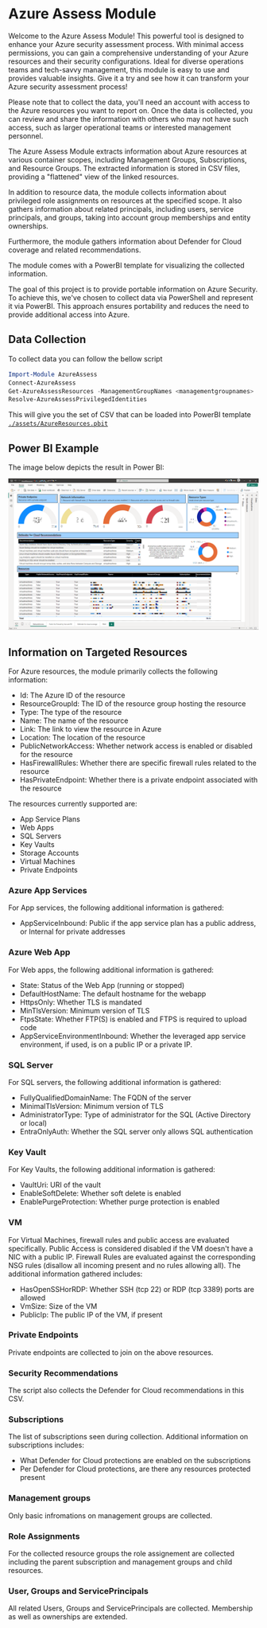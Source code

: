 # Azure Assess Module

Welcome to the Azure Assess Module! This powerful tool is designed to enhance your Azure security assessment process. With minimal access permissions, you can gain a comprehensive understanding of your Azure resources and their security configurations. Ideal for diverse operations teams and tech-savvy management, this module is easy to use and provides valuable insights. Give it a try and see how it can transform your Azure security assessment process!

Please note that to collect the data, you'll need an account with access to the Azure resources you want to report on. Once the data is collected, you can review and share the information with others who may not have such access, such as larger operational teams or interested management personnel.

The Azure Assess Module extracts information about Azure resources at various container scopes, including Management Groups, Subscriptions, and Resource Groups. The extracted information is stored in CSV files, providing a "flattened" view of the linked resources.

In addition to resource data, the module collects information about privileged role assignments on resources at the specified scope. It also gathers information about related principals, including users, service principals, and groups, taking into account group memberships and entity ownerships.

Furthermore, the module gathers information about Defender for Cloud coverage and related recommendations.

The module comes with a PowerBI template for visualizing the collected information.

The goal of this project is to provide portable information on Azure Security. To achieve this, we've chosen to collect data via PowerShell and represent it via PowerBI. This approach ensures portability and reduces the need to provide additional access into Azure.

## Data Collection

To collect data you can follow the bellow script

```powershell
Import-Module AzureAssess
Connect-AzureAssess
Get-AzureAssessResources -ManagementGroupNames <managementgroupnames>
Resolve-AzureAssessPrivilegedIdentities
```

This will give you the set of CSV that can be loaded into PowerBI template [``./assets/AzureResources.pbit``](./assets/Azyreresources.pbit)

## Power BI Example

The image below depicts the result in Power BI:

![PowerBI Sample](./img/PowerBI-NetworkAccess.png)

## Information on Targeted Resources

For Azure resources, the module primarily collects the following information:

* Id: The Azure ID of the resource
* ResourceGroupId: The ID of the resource group hosting the resource
* Type: The type of the resource
* Name: The name of the resource
* Link: The link to view the resource in Azure
* Location: The location of the resource
* PublicNetworkAccess: Whether network access is enabled or disabled for the resource
* HasFirewallRules: Whether there are specific firewall rules related to the resource
* HasPrivateEndpoint: Whether there is a private endpoint associated with the resource

The resources currently supported are:

* App Service Plans
* Web Apps
* SQL Servers
* Key Vaults
* Storage Accounts
* Virtual Machines
* Private Endpoints 

### Azure App Services 

For App services, the following additional information is gathered:

* AppServiceInbound: Public if the app service plan has a public address, or Internal for private addresses

### Azure Web App

For Web apps, the following additional information is gathered:

* State: Status of the Web App (running or stopped)
* DefaultHostName: The default hostname for the webapp
* HttpsOnly: Whether TLS is mandated
* MinTlsVersion: Minimum version of TLS
* FtpsState: Whether FTP(S) is enabled and FTPS is required to upload code
* AppServiceEnvironmentInbound: Whether the leveraged app service environment, if used, is on a public IP or a private IP.

### SQL Server

For SQL servers, the following additional information is gathered:

* FullyQualifiedDomainName: The FQDN of the server
* MinimalTlsVersion: Minimum version of TLS
* AdministratorType: Type of administrator for the SQL (Active Directory or local)
* EntraOnlyAuth: Whether the SQL server only allows SQL authentication

### Key Vault

For Key Vaults, the following additional information is gathered:

* VaultUri: URI of the vault
* EnableSoftDelete: Whether soft delete is enabled
* EnablePurgeProtection: Whether purge protection is enabled

### VM

For Virtual Machines, firewall rules and public access are evaluated specifically. Public Access is considered disabled if the VM doesn't have a NIC with a public IP. Firewall Rules are evaluated against the corresponding NSG rules (disallow all incoming present and no rules allowing all). The additional information gathered includes:

* HasOpenSSHorRDP: Whether SSH (tcp 22) or RDP (tcp 3389) ports are allowed
* VmSize: Size of the VM
* PublicIp: The public IP of the VM, if present

### Private Endpoints

Private endpoints are collected to join on the above resources.

### Security Recommendations

The script also collects the Defender for Cloud recommendations in this CSV.

### Subscriptions

The list of subscriptions seen during collection.
Additional information on subscriptions includes:
* What Defender for Cloud protections are enabled on the subscriptions
* Per Defender for Cloud protections, are there any resources protected present

### Management groups

Only basic infromations on management groups are collected.

### Role Assignments

For the collected resource groups the role assignement are collected including the parent subscription and management groups and child resources.

### User, Groups and ServicePrincipals

All related Users, Groups and ServicePrincipals are collected.
Membership as well as ownerships are extended.
